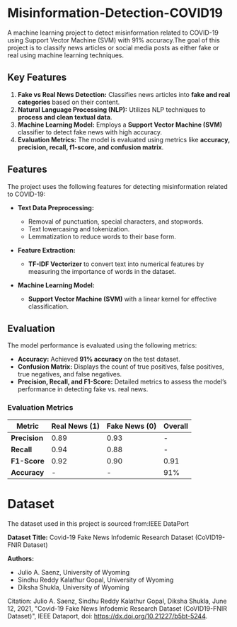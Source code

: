 # Misinformation-Detection-COVID19
A machine learning project to detect misinformation related to COVID-19 using Support Vector Machine (SVM) with 91% accuracy.The goal of this project is to classify news articles or social media posts as either fake or real using machine learning techniques. 

## **Key Features**

1. **Fake vs Real News Detection:** Classifies news articles into **fake and real categories** based on their content.
2. **Natural Language Processing (NLP):** Utilizes NLP techniques to **process and clean textual data**.
3. **Machine Learning Model:** Employs a **Support Vector Machine (SVM)** classifier to detect fake news with high accuracy.
4. **Evaluation Metrics:** The model is evaluated using metrics like **accuracy, precision, recall, f1-score, and confusion matrix**.

## **Features**

The project uses the following features for detecting misinformation related to COVID-19:

* **Text Data Preprocessing:**

  * Removal of punctuation, special characters, and stopwords.
  * Text lowercasing and tokenization.
  * Lemmatization to reduce words to their base form.

* **Feature Extraction:**

  * **TF-IDF Vectorizer** to convert text into numerical features by measuring the importance of words in the dataset.

* **Machine Learning Model:**

  * **Support Vector Machine (SVM)** with a linear kernel for effective classification.


## **Evaluation**

The model performance is evaluated using the following metrics:

* **Accuracy:** Achieved **91% accuracy** on the test dataset.
* **Confusion Matrix:** Displays the count of true positives, false positives, true negatives, and false negatives.
* **Precision, Recall, and F1-Score:** Detailed metrics to assess the model’s performance in detecting fake vs. real news.

### **Evaluation Metrics**

| Metric        | Real News (1) | Fake News (0) | Overall |
| ------------- | ------------- | ------------- | ------- |
| **Precision** | 0.89          | 0.93          | -       |
| **Recall**    | 0.94          | 0.88          | -       |
| **F1-Score**  | 0.92          | 0.90          | 0.91    |
| **Accuracy**  | -             | -             | 91%     |


# Dataset
The dataset used in this project is sourced from:IEEE DataPort 

**Dataset Title:** Covid-19 Fake News Infodemic Research Dataset (CoVID19-FNIR Dataset)

**Authors:**

* Julio A. Saenz, University of Wyoming
* Sindhu Reddy Kalathur Gopal, University of Wyoming
* Diksha Shukla, University of Wyoming

Citation:
Julio A. Saenz, Sindhu Reddy Kalathur Gopal, Diksha Shukla, June 12, 2021, "Covid-19 Fake News Infodemic Research Dataset (CoVID19-FNIR Dataset)", IEEE Dataport, doi: https://dx.doi.org/10.21227/b5bt-5244.

